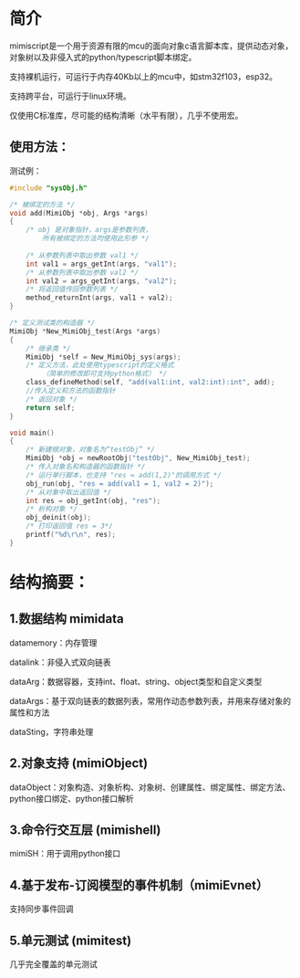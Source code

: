 # 简介
mimiscript是一个用于资源有限的mcu的面向对象c语言脚本库，提供动态对象，对象树以及非侵入式的python/typescript脚本绑定。

支持裸机运行，可运行于内存40Kb以上的mcu中，如stm32f103，esp32。

支持跨平台，可运行于linux环境。

仅使用C标准库，尽可能的结构清晰（水平有限），几乎不使用宏。


## 使用方法：

测试例：
``` c
#include "sysObj.h"

/* 被绑定的方法 */
void add(MimiObj *obj, Args *args) 
{
    /* obj 是对象指针，args是参数列表，
        所有被绑定的方法均使用此形参 */
    
    /* 从参数列表中取出参数 val1 */
    int val1 = args_getInt(args, "val1");
    /* 从参数列表中取出参数 val2 */
    int val2 = args_getInt(args, "val2");
    /* 将返回值传回参数列表 */
    method_returnInt(args, val1 + val2);
}

/* 定义测试类的构造器 */
MimiObj *New_MimiObj_test(Args *args)
{
    /* 继承类 */
    MimiObj *self = New_MimiObj_sys(args);
    /* 定义方法，此处使用typescript的定义格式
        （简单的修改即可支持python格式） */
    class_defineMethod(self, "add(val1:int, val2:int):int", add); 
    //传入定义和方法的函数指针
    /* 返回对象 */
    return self;
}

void main()
{
    /* 新建根对象，对象名为“testObj” */
    MimiObj *obj = newRootObj("testObj", New_MimiObj_test);
    /* 传入对象名和构造器的函数指针 */
    /* 运行单行脚本，也支持 "res = add(1,2)"的调用方式 */
    obj_run(obj, "res = add(val1 = 1, val2 = 2)");
    /* 从对象中取出返回值 */
    int res = obj_getInt(obj, "res");
    /* 析构对象 */
    obj_deinit(obj);
    /* 打印返回值 res = 3*/
    printf("%d\r\n", res);    
}
```

# 结构摘要：

## 1.数据结构 mimidata
datamemory：内存管理

datalink：非侵入式双向链表

dataArg：数据容器，支持int、float、string、object类型和自定义类型

dataArgs：基于双向链表的数据列表，常用作动态参数列表，并用来存储对象的属性和方法

dataSting，字符串处理

## 2.对象支持 (mimiObject) 
dataObject：对象构造、对象析构、对象树、创建属性、绑定属性、绑定方法、python接口绑定、python接口解析

## 3.命令行交互层 (mimishell) 
mimiSH：用于调用python接口

## 4.基于发布-订阅模型的事件机制（mimiEvnet）
支持同步事件回调

## 5.单元测试 (mimitest) 
几乎完全覆盖的单元测试

